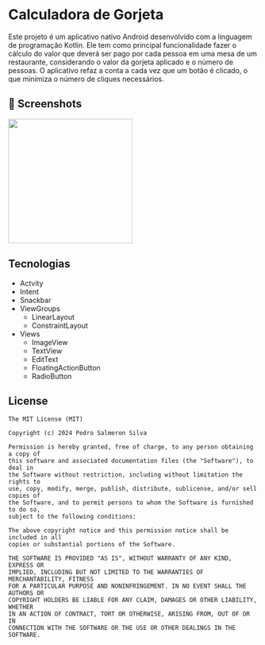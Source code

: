 # Calculadora de Gorjeta

Este projeto é um aplicativo nativo Android desenvolvido com a linguagem de programação Kotlin. Ele tem como principal funcionalidade fazer o cálculo do valor que deverá ser pago por cada pessoa em uma mesa de um restaurante, considerando o valor da gorjeta aplicado e o número de pessoas. O aplicativo refaz a conta a cada vez que um botão é clicado, o que minimiza o número de cliques necessários.
## :camera_flash: Screenshots

<img src="https://github.com/pedrosalmeron/Calculadora_Gorjeta/assets/163915010/97113f18-d8fc-45e6-a02e-a1b8d74c1896" width=250>

## Tecnologias
- Actvity
- Intent
- Snackbar
- ViewGroups
  - LinearLayout
  - ConstraintLayout
- Views
  - ImageView
  - TextView
  - EditText
  - FloatingActionButton
  - RadioButton

## License
```
The MIT License (MIT)

Copyright (c) 2024 Pedro Salmeron Silva

Permission is hereby granted, free of charge, to any person obtaining a copy of
this software and associated documentation files (the "Software"), to deal in
the Software without restriction, including without limitation the rights to
use, copy, modify, merge, publish, distribute, sublicense, and/or sell copies of
the Software, and to permit persons to whom the Software is furnished to do so,
subject to the following conditions:

The above copyright notice and this permission notice shall be included in all
copies or substantial portions of the Software.

THE SOFTWARE IS PROVIDED "AS IS", WITHOUT WARRANTY OF ANY KIND, EXPRESS OR
IMPLIED, INCLUDING BUT NOT LIMITED TO THE WARRANTIES OF MERCHANTABILITY, FITNESS
FOR A PARTICULAR PURPOSE AND NONINFRINGEMENT. IN NO EVENT SHALL THE AUTHORS OR
COPYRIGHT HOLDERS BE LIABLE FOR ANY CLAIM, DAMAGES OR OTHER LIABILITY, WHETHER
IN AN ACTION OF CONTRACT, TORT OR OTHERWISE, ARISING FROM, OUT OF OR IN
CONNECTION WITH THE SOFTWARE OR THE USE OR OTHER DEALINGS IN THE SOFTWARE.
```
